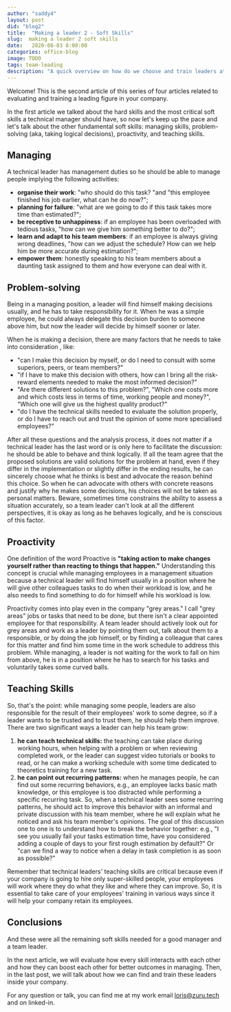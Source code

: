 ```yaml
---
author: "saddy4"
layout: post
did: "blog2"
title:  "Making a leader 2 - Soft Skills"
slug:  making a leader 2 soft skills
date:   2020-08-03 8:00:00
categories: office-blog
image: TODO
tags: team-leading
description: "A quick overview on how do we choose and train leaders at zuru"
---
```


Welcome! This is the second article of this series of four articles related to evaluating and training a leading figure in your company.

In the first article we talked about the hard skills and the most critical soft skills a technical manager should have, so now let's keep up the pace and let's talk about the other fundamental soft skills: managing skills, problem-solving (aka, taking logical decisions), proactivity, and teaching skills.

## Managing
A technical leader has management duties so he should be able to manage people implying the following activities: 
- **organise their work**: "who should do this task? "and "this employee finished his job earlier, what can he do now?"; 
- **planning for failure**: "what are we going to do if this task takes more time than estimated?"; 
- **be receptive to unhappiness**: if an employee has been overloaded with tedious tasks, "how can we give him something better to do?";
- **learn and adapt to his team members**: if an employee is always giving wrong deadlines, "how can we adjust the schedule? How can we help him be more accurate during estimation?";
- **empower them**: honestly speaking to his team members about a daunting task assigned to them and how everyone can deal with it.

## Problem-solving
Being in a managing position, a leader will find himself making decisions usually, and he has to take responsibility for it. When he was a simple employee, he could always delegate this decision burden to someone above him, but now the leader will decide by himself sooner or later.

When he is making a decision, there are many factors that he needs to take into consideration , like:
- "can I make this decision by myself, or do I need to consult with some superiors, peers, or team members?"
- "if I have to make this decision with others, how can I bring all the risk-reward elements needed to make the most informed decision?"
- "Are there different solutions to this problem?", "Which one costs more and which costs less in terms of time, working people and money?", "Which one will give us the highest quality product?"
- "do I have the technical skills needed to evaluate the solution properly, or do I have to reach out and trust the opinion of some more specialised employees?"

After all these questions and the analysis process, it does not matter if a technical leader has the last word or is only here to facilitate the discussion: he should be able to behave and think logically. If all the team agree that the proposed solutions are valid solutions for the problem at hand, even if they differ in the implementation or slightly differ in the ending results, he can sincerely choose what he thinks is best and advocate the reason behind this choice. 
So when he can advocate with others with concrete reasons and justify why he makes some decisions, his choices will not be taken as personal matters.
Beware, sometimes time constrains the ability to assess a situation accurately, so a team leader can't look at all the different perspectives, it is okay as long as he behaves logically, and he is conscious of this factor.

## Proactivity
One definition of the word Proactive is **"taking action to make changes yourself rather than reacting to things that happen."** Understanding this concept is crucial while managing employees in a management situation because a technical leader will find himself usually in a position where he will give other colleagues tasks to do when their workload is low, and he also needs to find something to do for himself while his workload is low.

Proactivity comes into play even in the company "grey areas." I call "grey areas" jobs or tasks that need to be done, but there isn't a clear appointed employee for that responsibility. 
A team leader should actively look out for grey areas and work as a leader by pointing them out, talk about them to a responsible, or by doing the job himself, or by finding a colleague that cares for this matter and find him some time in the work schedule to address this problem.
While managing, a leader is not waiting for the work to fall on him from above, he is in a position where he has to search for his tasks and voluntarily takes some curved balls.

## Teaching Skills
So, that's the point: while managing some people, leaders are also responsible for the result of their employees' work to some degree, so if a leader wants to be trusted and to trust them, he should help them improve. 
There are two significant ways a leader can help his team grow:
 1. **he can teach technical skills:** the teaching can take place during working hours, when helping with a problem or when reviewing completed work, or the leader can suggest video tutorials or books to read, or he can make a working schedule with some time dedicated to theoretics training for a new task.
 2. **he can point out recurring patterns:** when he manages people, he can find out some recurring behaviors, e.g., an employee lacks basic math knowledge, or this employee is too distracted while performing a specific recurring task. So, when a technical leader sees some recurring patterns, he should act to improve this behavior with an informal and private discussion with his team member, where he will explain what he noticed and ask his team member's opinions. The goal of this discussion one to one is to understand how to break the behavior together: e.g., "I see you usually fail your tasks estimation time, have you considered adding a couple of days to your first rough estimation by default?" Or "can we find a way to notice when a delay in task completion is as soon as possible?"

Remember that technical leaders' teaching skills are critical because even if your company is going to hire only super-skilled people, your employees will work where they do what they like and where they can improve. So, it is essential to take care of your employees' training in various ways since it will help your company retain its employees.

## Conclusions 
And these were all the remaining soft skills needed for a good manager and a team leader. 

In the next article, we will evaluate how every skill interacts with each other and how they can boost each other for better outcomes in managing.
Then, in the last post, we will talk about how we can find and train these leaders inside your company.

For any question or talk, you can find me at my work email loris@zuru.tech and on linked-in.
